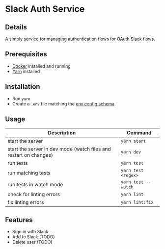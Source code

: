 # Slack Auth Service


## Details

A simply service for managing authentication flows for [OAuth Slack flows][].

[OAuth Slack flows]: https://api.slack.com/docs/oauth

## Prerequisites

- [Docker][] installed and running
- [Yarn][] installed

[Docker]: https://docs.docker.com/docker-for-mac/install/
[Yarn]: https://yarnpkg.com/en/docs/install

## Installation

- Run `yarn`
- Create a `.env` file matching the [env config schema][]

[env config schema]: /schema/env.js


## Usage

| Description                                                       | Command               |
|-------------------------------------------------------------------|-----------------------|
| start the server                                                  | `yarn start`          |
| start the server in dev mode (watch files and restart on changes) | `yarn dev`            |
| run tests                                                         | `yarn test`           |
| run matching tests                                                | `yarn test <regex>`   |
| run tests in watch mode                                           | `yarn test --watch`   |
| check for linting errors                                          | `yarn lint`           |
| fix linting errors                                                | `yarn lint:fix`       |


## Features

* Sign in with Slack
* Add to Slack (TODO)
* Delete user (TODO)
